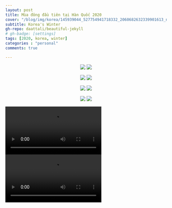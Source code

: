```yaml
---
layout: post
title: Mùa đông đầu tiên tại Hàn Quốc 2020
cover: "/blog/img/korea/145939044_527754941718332_2060682632339901613_n.jpg"
subtitle: Korea's Winter
gh-repo: daattali/beautiful-jekyll
# gh-badge: [settings]
tags: [2020, korea, winter]
categories : "personal"
comments: true

---
```

<p align="center">
  <img src="https://github.com/ngthanhtin/ngthanhtin.github.io/blob/master/_data/korea/130924253_599681930800250_2219087635213251786_n.jpg?raw=true">
  <img src="https://github.com/ngthanhtin/ngthanhtin.github.io/blob/master/_data/korea/130940373_3482315181845935_4752142319875338644_n.jpg?raw=true">
</p>


<p align="center">
  <img src="https://github.com/ngthanhtin/ngthanhtin.github.io/blob/master/_data/korea/144960738_717930672242608_4125903987743901259_n.jpg?raw=true">
  <img src="https://github.com/ngthanhtin/ngthanhtin.github.io/blob/master/_data/korea/144962631_169325181332251_1443020125095465340_n.jpg?raw=true">
</p>


<p align="center">
  <img src="https://github.com/ngthanhtin/ngthanhtin.github.io/blob/master/_data/korea/144774194_128308199146129_7761446551888631714_n.jpg?raw=true">
  <img src="https://github.com/ngthanhtin/ngthanhtin.github.io/blob/master/_data/korea/144964526_400041957755665_691776060661088403_n.jpg?raw=true">
</p>

<p align="center">
  <img src="https://github.com/ngthanhtin/ngthanhtin.github.io/blob/master/_data/korea/145017818_706894226575855_8221067115095037188_n.jpg?raw=true">
  <img src="https://github.com/ngthanhtin/ngthanhtin.github.io/blob/master/_data/korea/145939044_527754941718332_2060682632339901613_n.jpg?raw=true">
</p>

<video controls>
  <source src="https://github.com/ngthanhtin/ngthanhtin.github.io/blob/master/_data/korea/video-1612244535.mp4?raw=true" type="video/mp4">
</video>

<video controls>
  <source src="https://github.com/ngthanhtin/ngthanhtin.github.io/blob/master/_data/korea/video-1612244548.mp4?raw=true" type="video/mp4">
</video>